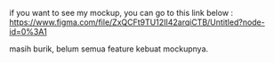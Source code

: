 if you want to see my mockup, you can go to this link below :
https://www.figma.com/file/ZxQCFt9TU12II42arqiCTB/Untitled?node-id=0%3A1

masih burik, belum semua feature kebuat mockupnya.